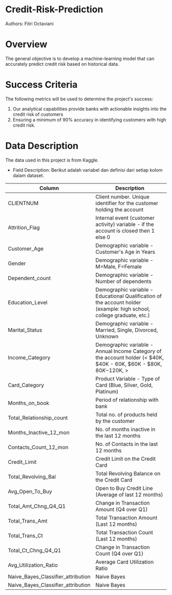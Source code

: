 # Credit-Risk-Prediction
Authors: Fitri Octaviani
 
# Overview
The general objective is to develop a machine-learning model that can accurately predict credit risk based on historical data.
 
# Success Criteria
The following metrics will be used to determine the project's success:
1. Our analytical capabilities provide banks with actionable insights into the credit risk of customers
2. Ensuring a minimum of 90% accuracy in identifying customers with high credit risk.

# Data Description
The data used in this project is from Kaggle.
- Field Description:
  Berikut adalah variabel dan definisi dari setiap kolom dalam dataset.

| Column | Description |
|--------|-------------|
| CLIENTNUM | Client number. Unique identifier for the customer holding the account |
| Attrition_Flag | Internal event (customer activity) variable - if the account is closed then 1 else 0 |
| Customer_Age | Demographic variable - Customer's Age in Years |
| Gender | Demographic variable - M=Male, F=Female |
| Dependent_count | Demographic variable - Number of dependents |
| Education_Level | Demographic variable - Educational Qualification of the account holder (example: high school, college graduate, etc.) |
| Marital_Status | Demographic variable - Married, Single, Divorced, Unknown |
| Income_Category | Demographic variable - Annual Income Category of the account holder (< $40K, $40K - 60K, $60K - $80K, $80K-$120K, > |
| Card_Category | Product Variable - Type of Card (Blue, Silver, Gold, Platinum) |
| Months_on_book | Period of relationship with bank |
| Total_Relationship_count | Total no. of products held by the customer |
| Months_Inactive_12_mon | No. of months inactive in the last 12 months |
| Contacts_Count_12_mon | No. of Contacts in the last 12 months |
| Credit_Limit | Credit Limit on the Credit Card |
| Total_Revolving_Bal | Total Revolving Balance on the Credit Card |
| Avg_Open_To_Buy | Open to Buy Credit Line (Average of last 12 months) |
| Total_Amt_Chng_Q4_Q1 | Change in Transaction Amount (Q4 over Q1) |
| Total_Trans_Amt | Total Transaction Amount (Last 12 months) |
| Total_Trans_Ct | Total Transaction Count (Last 12 months) |
| Total_Ct_Chng_Q4_Q1 | Change in Transaction Count (Q4 over Q1) |
| Avg_Utilization_Ratio | Average Card Utilization Ratio |
| Naive_Bayes_Classifier_attribution | Naive Bayes |
| Naive_Bayes_Classifier_attribution | Naive Bayes |
